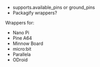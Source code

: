 * supports.available_pins or ground_pins
* Packagify wrappers?

Wrappers for:
  - Nano Pi
  - Pine A64
  - Minnow Board
  - micro:bit
  - Parallela
  - ODroid
